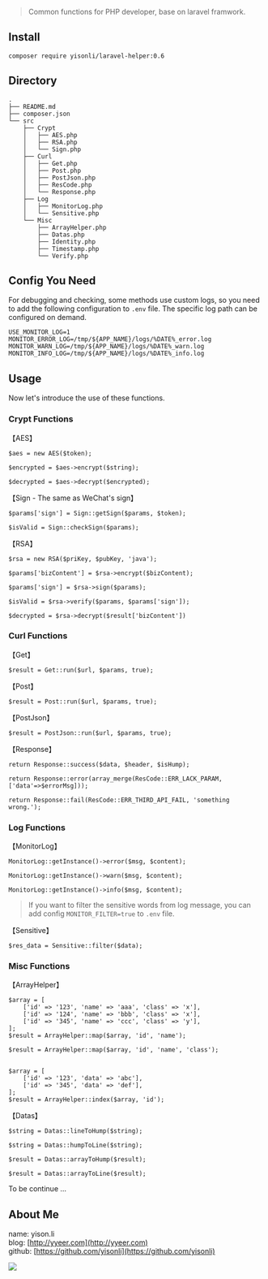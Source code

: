 > Common functions for PHP developer, base on laravel framwork.

## Install
```
composer require yisonli/laravel-helper:0.6
```

## Directory
```
.
├── README.md
├── composer.json
└── src
    ├── Crypt
    │   ├── AES.php
    │   ├── RSA.php
    │   └── Sign.php
    ├── Curl
    │   ├── Get.php
    │   ├── Post.php
    │   ├── PostJson.php
    │   ├── ResCode.php
    │   └── Response.php
    ├── Log
    │   ├── MonitorLog.php
    │   └── Sensitive.php
    └── Misc
        ├── ArrayHelper.php
        ├── Datas.php
        ├── Identity.php
        ├── Timestamp.php
        └── Verify.php
```

## Config You Need
For debugging and checking, some methods use custom logs, so you need to add the following configuration to `.env` file. The specific log path can be configured on demand.

```
USE_MONITOR_LOG=1
MONITOR_ERROR_LOG=/tmp/${APP_NAME}/logs/%DATE%_error.log
MONITOR_WARN_LOG=/tmp/${APP_NAME}/logs/%DATE%_warn.log
MONITOR_INFO_LOG=/tmp/${APP_NAME}/logs/%DATE%_info.log
```

## Usage
Now let's introduce the use of these functions.

### Crypt Functions 
【AES】

```
$aes = new AES($token);

$encrypted = $aes->encrypt($string);

$decrypted = $aes->decrypt($encrypted);
```

【Sign - The same as WeChat's sign】

```
$params['sign'] = Sign::getSign($params, $token);

$isValid = Sign::checkSign($params);
```

【RSA】

```
$rsa = new RSA($priKey, $pubKey, 'java');

$params['bizContent'] = $rsa->encrypt($bizContent);

$params['sign'] = $rsa->sign($params);
        
$isValid = $rsa->verify($params, $params['sign']);

$decrypted = $rsa->decrypt($result['bizContent'])
```


### Curl Functions 
【Get】

```
$result = Get::run($url, $params, true);
```

【Post】

```
$result = Post::run($url, $params, true);
```

【PostJson】

```
$result = PostJson::run($url, $params, true);
```

【Response】

```
return Response::success($data, $header, $isHump);

return Response::error(array_merge(ResCode::ERR_LACK_PARAM, ['data'=>$errorMsg]));

return Response::fail(ResCode::ERR_THIRD_API_FAIL, 'something wrong.');
```


### Log Functions 
【MonitorLog】

```
MonitorLog::getInstance()->error($msg, $content);

MonitorLog::getInstance()->warn($msg, $content);

MonitorLog::getInstance()->info($msg, $content);
```
> If you want to filter the sensitive words from log message, you can add config `MONITOR_FILTER=true` to `.env` file. 


【Sensitive】

```
$res_data = Sensitive::filter($data);
```


### Misc Functions 
【ArrayHelper】

```
$array = [
    ['id' => '123', 'name' => 'aaa', 'class' => 'x'],
    ['id' => '124', 'name' => 'bbb', 'class' => 'x'],
    ['id' => '345', 'name' => 'ccc', 'class' => 'y'],
];
$result = ArrayHelper::map($array, 'id', 'name');

$result = ArrayHelper::map($array, 'id', 'name', 'class');


$array = [
    ['id' => '123', 'data' => 'abc'],
    ['id' => '345', 'data' => 'def'],
];
$result = ArrayHelper::index($array, 'id');
```

【Datas】

```
$string = Datas::lineToHump($string);

$string = Datas::humpToLine($string);

$result = Datas::arrayToHump($result);

$result = Datas::arrayToLine($result);
```

To be continue ... 


## About Me
name: yison.li  
blog: [http://yyeer.com](http://yyeer.com)  
github: [https://github.com/yisonli](https://github.com/yisonli)

![](http://yyeer.com/assets/img/YisonWechat.png)
